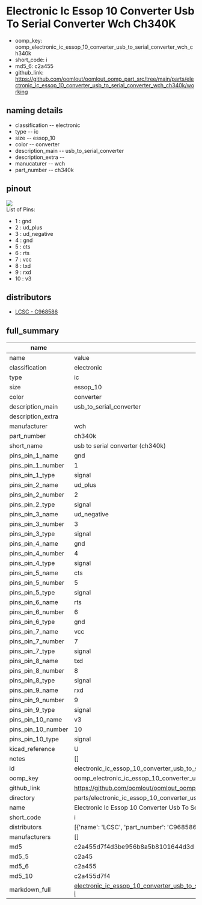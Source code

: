 # Electronic Ic Essop 10 Converter Usb To Serial Converter Wch Ch340K

  
* oomp_key: oomp_electronic_ic_essop_10_converter_usb_to_serial_converter_wch_ch340k 
* short_code: i
* md5_6: c2a455  
* github_link: https://github.com/oomlout/oomlout_oomp_part_src/tree/main/parts/electronic_ic_essop_10_converter_usb_to_serial_converter_wch_ch340k/working  
## naming details
* classification -- electronic
* type -- ic
* size -- essop_10
* color -- converter
* description_main -- usb_to_serial_converter
* description_extra -- 
* manucaturer -- wch
* part_number -- ch340k
## pinout
![](working_pinout_600.png)  
List of Pins:

* 1 : gnd
* 2 : ud_plus
* 3 : ud_negative
* 4 : gnd
* 5 : cts
* 6 : rts
* 7 : vcc
* 8 : txd
* 9 : rxd
* 10 : v3
## distributors
* [LCSC - C968586](https://lcsc.com/product-detail/C968586.html)  




## full_summary
| name | value | 
| --- | --- | 
| name | value | 
| classification | electronic | 
| type | ic | 
| size | essop_10 | 
| color | converter | 
| description_main | usb_to_serial_converter | 
| description_extra |  | 
| manufacturer | wch | 
| part_number | ch340k | 
| short_name | usb to serial converter (ch340k) | 
| pins_pin_1_name | gnd | 
| pins_pin_1_number | 1 | 
| pins_pin_1_type | signal | 
| pins_pin_2_name | ud_plus | 
| pins_pin_2_number | 2 | 
| pins_pin_2_type | signal | 
| pins_pin_3_name | ud_negative | 
| pins_pin_3_number | 3 | 
| pins_pin_3_type | signal | 
| pins_pin_4_name | gnd | 
| pins_pin_4_number | 4 | 
| pins_pin_4_type | signal | 
| pins_pin_5_name | cts | 
| pins_pin_5_number | 5 | 
| pins_pin_5_type | signal | 
| pins_pin_6_name | rts | 
| pins_pin_6_number | 6 | 
| pins_pin_6_type | gnd | 
| pins_pin_7_name | vcc | 
| pins_pin_7_number | 7 | 
| pins_pin_7_type | signal | 
| pins_pin_8_name | txd | 
| pins_pin_8_number | 8 | 
| pins_pin_8_type | signal | 
| pins_pin_9_name | rxd | 
| pins_pin_9_number | 9 | 
| pins_pin_9_type | signal | 
| pins_pin_10_name | v3 | 
| pins_pin_10_number | 10 | 
| pins_pin_10_type | signal | 
| kicad_reference | U | 
| notes | [] | 
| id | electronic_ic_essop_10_converter_usb_to_serial_converter_wch_ch340k | 
| oomp_key | oomp_electronic_ic_essop_10_converter_usb_to_serial_converter_wch_ch340k | 
| github_link | https://github.com/oomlout/oomlout_oomp_part_src/tree/main/parts/electronic_ic_essop_10_converter_usb_to_serial_converter_wch_ch340k/working | 
| directory | parts/electronic_ic_essop_10_converter_usb_to_serial_converter_wch_ch340k | 
| name | Electronic Ic Essop 10 Converter Usb To Serial Converter Wch Ch340K | 
| short_code | i | 
| distributors | [{'name': 'LCSC', 'part_number': 'C968586', 'link': 'https://lcsc.com/product-detail/C968586.html', 'id': 'distributor_lcsc'}] | 
| manufacturers | [] | 
| md5 | c2a455d7f4d3be956b8a5b8101644d3d | 
| md5_5 | c2a45 | 
| md5_6 | c2a455 | 
| md5_10 | c2a455d7f4 | 
| markdown_full | [electronic_ic_essop_10_converter_usb_to_serial_converter_wch_ch340k](https://github.com/oomlout/oomlout_oomp_part_src/tree/main/parts/electronic_ic_essop_10_converter_usb_to_serial_converter_wch_ch340k/working)<br>[i](https://github.com/oomlout/oomlout_oomp_part_src/tree/main/parts/electronic_ic_essop_10_converter_usb_to_serial_converter_wch_ch340k/working)<br> | 
